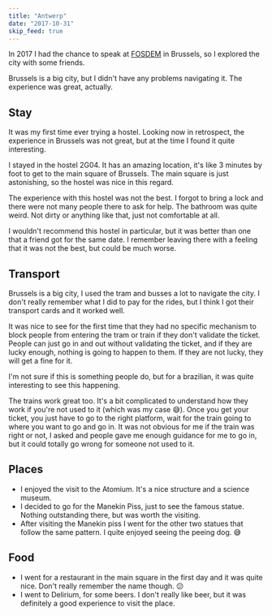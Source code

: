 ```yaml
---
title: "Antwerp"
date: "2017-10-31"
skip_feed: true
---
```


In 2017 I had the chance to speak at [FOSDEM](/fosdem2017) in 
Brussels, so I explored the city with some friends.

Brussels is a big city, but I didn't have any problems navigating it.
The experience was great, actually.

## Stay

It was my first time ever trying a hostel. Looking now in retrospect, the
experience in Brussels was not great, but at the time I found it quite
interesting.

I stayed in the hostel 2G04. It has an amazing location, it's like 3 minutes
by foot to get to the main square of Brussels. The main square is just astonishing,
so the hostel was nice in this regard.

The experience with this hostel was not the best. I forgot to bring a lock and there
were not many people there to ask for help. The bathroom was quite weird. Not dirty
or anything like that, just not comfortable at all.

I wouldn't recommend this hostel in particular, but it was better than one that a
friend got for the same date. I remember leaving there with a feeling that it was
not the best, but could be much worse.

## Transport

Brussels is a big city, I used the tram and busses a lot to navigate the city.
I don't really remember what I did to pay for the rides, but I think I got
their transport cards and it worked well.

It was nice to see for the first time that they had no specific mechanism to
block people from entering the tram or train if they don't validate the ticket.
People can just go in and out without validating the ticket, and if they are
lucky enough, nothing is going to happen to them. If they are not lucky, they
will get a fine for it.

I'm not sure if this is something people do, but for a brazilian, it was quite
interesting to see this happening.

The trains work great too. It's a bit complicated to understand how they work
if you're not used to it (which was my case 😅). Once you get your ticket, you
just have to go to the right platform, wait for the train going to where you
want to go and go in. It was not obvious for me if the train was right or not,
I asked and people gave me enough guidance for me to go in, but it could
totally go wrong for someone not used to it.

## Places

- I enjoyed the visit to the Atomium. It's a nice structure and a science
  museum.
- I decided to go for the Manekin Piss, just to see the famous statue. Nothing
  outstanding there, but was worth the visiting.
- After visiting the Manekin piss I went for the other two statues that follow
  the same pattern. I quite enjoyed seeing the peeing dog. 😅

## Food

- I went for a restaurant in the main square in the first day and it was quite
  nice. Don't really remember the name though. 😕
- I went to Delirium, for some beers. I don't really like beer, but it was
  definitely a good experience to visit the place.
